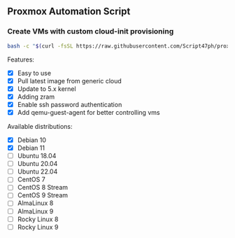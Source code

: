 ## Proxmox Automation Script

### Create VMs with custom cloud-init provisioning

```bash
bash -c "$(curl -fsSL https://raw.githubusercontent.com/Script47ph/proxmox-automation/main/pve-create-vms.sh)"
```

Features:
- [x] Easy to use
- [x] Pull latest image from generic cloud
- [x] Update to 5.x kernel
- [x] Adding zram
- [x] Enable ssh password authentication
- [x] Add qemu-guest-agent for better controlling vms

Available distributions:
- [x] Debian 10
- [x] Debian 11
- [ ] Ubuntu 18.04
- [ ] Ubuntu 20.04
- [ ] Ubuntu 22.04
- [ ] CentOS 7
- [ ] CentOS 8 Stream
- [ ] CentOS 9 Stream
- [ ] AlmaLinux 8
- [ ] AlmaLinux 9
- [ ] Rocky Linux 8
- [ ] Rocky Linux 9